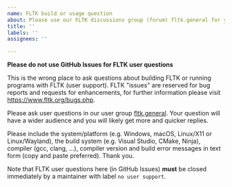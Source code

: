 ```yaml
---
name: FLTK build or usage question
about: Please use our FLTK discussions group (forum) fltk.general for your question
title: ''
labels: ''
assignees: ''

---
```


**Please do not use GitHub Issues for FLTK user questions**

This is the wrong place to ask questions about building FLTK or running programs with FLTK (user support). FLTK "issues" are reserved for bug reports and requests for enhancements, for further information please visit https://www.fltk.org/bugs.php.

Please ask user questions in our user group [fltk.general](https://groups.google.com/forum/#!forum/fltkgeneral). Your question will have a wider audience and you will likely get more and quicker replies.

Please include the system/platform (e.g. Windows, macOS, Linux/X11 or Linux/Wayland), the build system (e.g. Visual Studio, CMake, Ninja), compiler (gcc, clang, ...), compiler version and build error messages in text form (copy and paste preferred). Thank you.

Note that FLTK user questions here (in GitHub Issues) **must** be closed immediately by a maintainer with label `no user support`.
